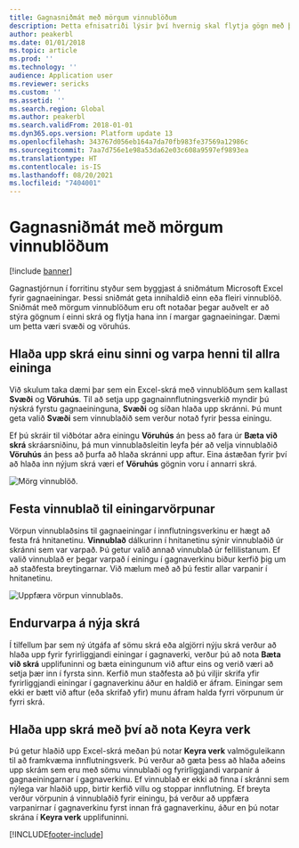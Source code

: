 ```yaml
---
title: Gagnasniðmát með mörgum vinnublöðum
description: Þetta efnisatriði lýsir því hvernig skal flytja gögn með því að nota Excel gagnaeiningasniðmát inn í Finance and Operations.
author: peakerbl
ms.date: 01/01/2018
ms.topic: article
ms.prod: ''
ms.technology: ''
audience: Application user
ms.reviewer: sericks
ms.custom: ''
ms.assetid: ''
ms.search.region: Global
ms.author: peakerbl
ms.search.validFrom: 2018-01-01
ms.dyn365.ops.version: Platform update 13
ms.openlocfilehash: 343767d056eb164a7da70fb983fe37569a12986c
ms.sourcegitcommit: 7aa7d756e1e98a53da62e03c608a9597ef9893ea
ms.translationtype: HT
ms.contentlocale: is-IS
ms.lasthandoff: 08/20/2021
ms.locfileid: "7404001"
---
```

# <a name="data-templates-with-multiple-worksheets"></a>Gagnasniðmát með mörgum vinnublöðum

[!include [banner](../includes/banner.md)]

Gagnastjórnun í forritinu styður sem byggjast á sniðmátum Microsoft Excel fyrir gagnaeiningar. Þessi sniðmát geta innihaldið einn eða fleiri vinnublöð. Sniðmát með mörgum vinnublöðum eru oft notaðar þegar auðvelt er að stýra gögnum í einni skrá og flytja hana inn í margar gagnaeiningar. Dæmi um þetta væri svæði og vöruhús.

## <a name="upload-a-file-once-and-map-it-to-all-entities"></a>Hlaða upp skrá einu sinni og varpa henni til allra eininga
Við skulum taka dæmi þar sem ein Excel-skrá með vinnublöðum sem kallast **Svæði** og **Vöruhús**. Til að setja upp gagnainnflutningsverkið myndir þú nýskrá fyrstu gagnaeininguna, **Svæði** og síðan hlaða upp skránni. Þú munt geta valið **Svæði** sem vinnublaðið sem verður notað fyrir þessa einingu.

Ef þú skráir til viðbótar aðra einingu **Vöruhús** án þess að fara úr **Bæta við skrá** skráarsniðinu, þá mun vinnublaðsleitin leyfa þér að velja vinnublaðið **Vöruhús** án þess að þurfa að hlaða skránni upp aftur. Eina ástæðan fyrir því að hlaða inn nýjum skrá væri ef **Vöruhús** gögnin voru í annarri skrá.

![Mörg vinnublöð.](./media/AddFileMultipleWorkSheets.png)

## <a name="fix-worksheet-to-entity-mapping"></a>Festa vinnublað til einingarvörpunar

Vörpun vinnublaðsins til gagnaeiningar í innflutningsverkinu er hægt að festa frá hnitanetinu. **Vinnublað** dálkurinn í hnitanetinu sýnir vinnublaðið úr skránni sem var varpað. Þú getur valið annað vinnublað úr fellilistanum. Ef valið vinnublað er þegar varpað í einingu í gagnaverkinu biður kerfið þig um að staðfesta breytingarnar. Við mælum með að þú festir allar varpanir í hnitanetinu.

![Uppfæra vörpun vinnublaðs.](./media/UpdateMappings.png)

## <a name="re-map-to-a-new-file"></a>Endurvarpa á nýja skrá

Í tilfellum þar sem ný útgáfa af sömu skrá eða algjörri nýju skrá verður að hlaða upp fyrir fyrirliggjandi einingar í gagnaverki, verður þú að nota **Bæta við skrá** upplifuninni og bæta einingunum við aftur eins og verið væri að setja þær inn í fyrsta sinn. Kerfið mun staðfesta að þú viljir skrifa yfir fyrirliggjandi einingar í gagnaverkinu áður en haldið er áfram. Einingar sem ekki er bætt við aftur (eða skrifað yfir) munu áfram halda fyrri vörpunum úr fyrri skrá.

## <a name="upload-a-file-using-run-project"></a>Hlaða upp skrá með því að nota Keyra verk

Þú getur hlaðið upp Excel-skrá meðan þú notar **Keyra verk** valmöguleikann til að framkvæma innflutningsverk. Þú verður að gæta þess að hlaða aðeins upp skrám sem eru með sömu vinnublaði og fyrirliggjandi varpanir á gagnaeiningarnar í gagnaverkinu. Ef vinnublað er ekki að finna í skránni sem nýlega var hlaðið upp, birtir kerfið villu og stoppar innflutning. Ef breyta verður vörpunin á vinnublaðið fyrir einingu, þá verður að uppfæra varpanirnar í gagnaverkinu fyrst innan frá gagnaverkinu, áður en þú notar skrána í **Keyra verk** upplifuninni.


[!INCLUDE[footer-include](../../../includes/footer-banner.md)]
